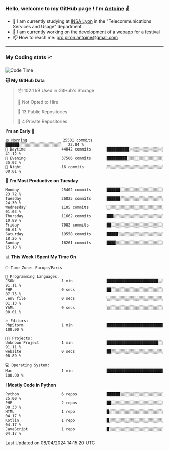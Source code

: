 ### Hello, welcome to my GitHub page ! I'm [Antoine](https://github.com/AntoinePiron) ✌️

- 🌱 I am currently studying at [INSA Lyon](https://www.insa-lyon.fr) in the "Telecommunications Services and Usage" department
- 🔭 I am currently working on the development of a [webapp](https://github.com/24HeuresINSA/Overbookd) for a festival
- 📫 How to reach me: [pro.piron.antoine@gmail.com](mailto:pro.piron.antoine@gmail.com)

---

### My Coding stats 📈
<!--START_SECTION:waka-->
![Code Time](http://img.shields.io/badge/Code%20Time-212%20hrs%2013%20mins-blue)

**🐱 My GitHub Data** 

> 📦 102.1 kB Used in GitHub's Storage 
 > 
> 🚫 Not Opted to Hire
 > 
> 📜 13 Public Repositories 
 > 
> 🔑 4 Private Repositories 
 > 
**I'm an Early 🐤** 

```text
🌞 Morning                25531 commits       ██████░░░░░░░░░░░░░░░░░░░   23.84 % 
🌆 Daytime                44042 commits       ██████████░░░░░░░░░░░░░░░   41.12 % 
🌃 Evening                37506 commits       █████████░░░░░░░░░░░░░░░░   35.02 % 
🌙 Night                  16 commits          ░░░░░░░░░░░░░░░░░░░░░░░░░   00.01 % 
```
📅 **I'm Most Productive on Tuesday** 

```text
Monday                   25402 commits       ██████░░░░░░░░░░░░░░░░░░░   23.72 % 
Tuesday                  26025 commits       ██████░░░░░░░░░░░░░░░░░░░   24.30 % 
Wednesday                1105 commits        ░░░░░░░░░░░░░░░░░░░░░░░░░   01.03 % 
Thursday                 11662 commits       ███░░░░░░░░░░░░░░░░░░░░░░   10.89 % 
Friday                   7082 commits        ██░░░░░░░░░░░░░░░░░░░░░░░   06.61 % 
Saturday                 19558 commits       █████░░░░░░░░░░░░░░░░░░░░   18.26 % 
Sunday                   16261 commits       ████░░░░░░░░░░░░░░░░░░░░░   15.18 % 
```


📊 **This Week I Spent My Time On** 

```text
🕑︎ Time Zone: Europe/Paris

💬 Programming Languages: 
JSON                     1 min               ███████████████████████░░   91.11 % 
PHP                      0 secs              ██░░░░░░░░░░░░░░░░░░░░░░░   07.75 % 
.env file                0 secs              ░░░░░░░░░░░░░░░░░░░░░░░░░   01.13 % 
YAML                     0 secs              ░░░░░░░░░░░░░░░░░░░░░░░░░   00.01 % 

🔥 Editors: 
PhpStorm                 1 min               █████████████████████████   100.00 % 

🐱‍💻 Projects: 
Unknown Project          1 min               ███████████████████████░░   91.11 % 
website                  0 secs              ██░░░░░░░░░░░░░░░░░░░░░░░   08.89 % 

💻 Operating System: 
Mac                      1 min               █████████████████████████   100.00 % 
```

**I Mostly Code in Python** 

```text
Python                   6 repos             ██████░░░░░░░░░░░░░░░░░░░   25.00 % 
PHP                      2 repos             ██░░░░░░░░░░░░░░░░░░░░░░░   08.33 % 
HTML                     1 repo              █░░░░░░░░░░░░░░░░░░░░░░░░   04.17 % 
Kotlin                   1 repo              █░░░░░░░░░░░░░░░░░░░░░░░░   04.17 % 
JavaScript               1 repo              █░░░░░░░░░░░░░░░░░░░░░░░░   04.17 % 
```




 Last Updated on 08/04/2024 14:15:20 UTC
<!--END_SECTION:waka-->
